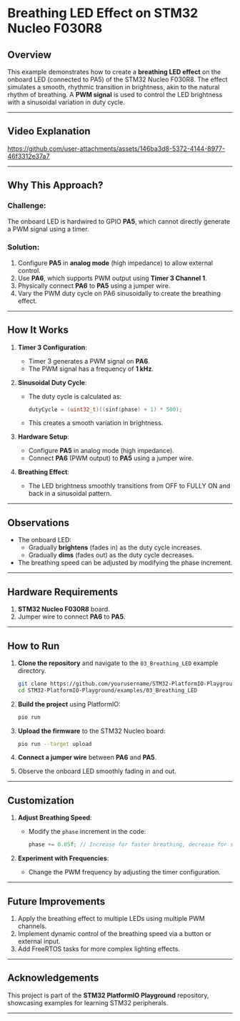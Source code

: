 
# Breathing LED Effect on STM32 Nucleo F030R8

## Overview

This example demonstrates how to create a **breathing LED effect** on the onboard LED (connected to PA5) of the STM32 Nucleo F030R8. The effect simulates a smooth, rhythmic transition in brightness, akin to the natural rhythm of breathing. A **PWM signal** is used to control the LED brightness with a sinusoidal variation in duty cycle.

---
## Video Explanation

https://github.com/user-attachments/assets/146ba3d8-5372-4144-8977-46f3312e37a7

---

## Why This Approach?

### Challenge:
The onboard LED is hardwired to GPIO **PA5**, which cannot directly generate a PWM signal using a timer.

### Solution:
1. Configure **PA5** in **analog mode** (high impedance) to allow external control.
2. Use **PA6**, which supports PWM output using **Timer 3 Channel 1**.
3. Physically connect **PA6** to **PA5** using a jumper wire.
4. Vary the PWM duty cycle on PA6 sinusoidally to create the breathing effect.

---

## How It Works

1. **Timer 3 Configuration**:
   - Timer 3 generates a PWM signal on **PA6**.
   - The PWM signal has a frequency of **1 kHz**.

2. **Sinusoidal Duty Cycle**:
   - The duty cycle is calculated as:
     ```c
     dutyCycle = (uint32_t)((sinf(phase) + 1) * 500);
     ```
   - This creates a smooth variation in brightness.

3. **Hardware Setup**:
   - Configure **PA5** in analog mode (high impedance).
   - Connect **PA6** (PWM output) to **PA5** using a jumper wire.

4. **Breathing Effect**:
   - The LED brightness smoothly transitions from OFF to FULLY ON and back in a sinusoidal pattern.

---

## Observations

- The onboard LED:
  - Gradually **brightens** (fades in) as the duty cycle increases.
  - Gradually **dims** (fades out) as the duty cycle decreases.
- The breathing speed can be adjusted by modifying the phase increment.

---

## Hardware Requirements

1. **STM32 Nucleo F030R8** board.
2. Jumper wire to connect **PA6** to **PA5**.

---

## How to Run

1. **Clone the repository** and navigate to the `03_Breathing_LED` example directory.
   ```bash
   git clone https://github.com/yourusername/STM32-PlatformIO-Playground.git
   cd STM32-PlatformIO-Playground/examples/03_Breathing_LED
   ```

2. **Build the project** using PlatformIO:
   ```bash
   pio run
   ```

3. **Upload the firmware** to the STM32 Nucleo board:
   ```bash
   pio run --target upload
   ```

4. **Connect a jumper wire** between **PA6** and **PA5**.

5. Observe the onboard LED smoothly fading in and out.

---

## Customization

1. **Adjust Breathing Speed**:
   - Modify the `phase` increment in the code:
     ```c
     phase += 0.05f; // Increase for faster breathing, decrease for slower breathing
     ```

2. **Experiment with Frequencies**:
   - Change the PWM frequency by adjusting the timer configuration.

---

## Future Improvements

1. Apply the breathing effect to multiple LEDs using multiple PWM channels.
2. Implement dynamic control of the breathing speed via a button or external input.
3. Add FreeRTOS tasks for more complex lighting effects.

---

## Acknowledgements

This project is part of the **STM32 PlatformIO Playground** repository, showcasing examples for learning STM32 peripherals.

---
